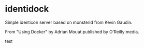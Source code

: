 identidock
==========

Simple identicon server based on monsterid from Kevin Gaudin.

From "Using Docker" by Adrian Mouat published by O'Reilly media.

test
